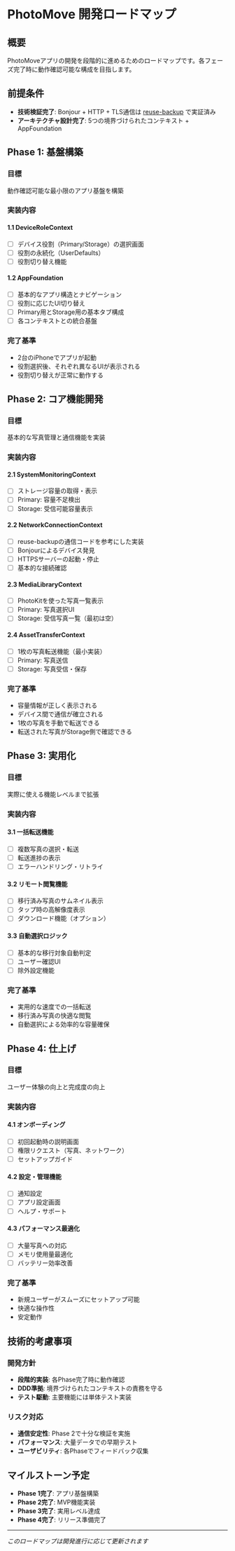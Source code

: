 # PhotoMove 開発ロードマップ

## 概要

PhotoMoveアプリの開発を段階的に進めるためのロードマップです。各フェーズ完了時に動作確認可能な構成を目指します。

## 前提条件

- **技術検証完了**: Bonjour + HTTP + TLS通信は [reuse-backup](https://github.com/haludoll/reuse-backup) で実証済み
- **アーキテクチャ設計完了**: 5つの境界づけられたコンテキスト + AppFoundation

## Phase 1: 基盤構築

### 目標
動作確認可能な最小限のアプリ基盤を構築

### 実装内容

#### 1.1 DeviceRoleContext
- [ ] デバイス役割（Primary/Storage）の選択画面
- [ ] 役割の永続化（UserDefaults）
- [ ] 役割切り替え機能

#### 1.2 AppFoundation
- [ ] 基本的なアプリ構造とナビゲーション
- [ ] 役割に応じたUI切り替え
- [ ] Primary用とStorage用の基本タブ構成
- [ ] 各コンテキストとの統合基盤

### 完了基準
- 2台のiPhoneでアプリが起動
- 役割選択後、それぞれ異なるUIが表示される
- 役割切り替えが正常に動作する

## Phase 2: コア機能開発

### 目標
基本的な写真管理と通信機能を実装

### 実装内容

#### 2.1 SystemMonitoringContext
- [ ] ストレージ容量の取得・表示
- [ ] Primary: 容量不足検出
- [ ] Storage: 受信可能容量表示

#### 2.2 NetworkConnectionContext
- [ ] reuse-backupの通信コードを参考にした実装
- [ ] Bonjourによるデバイス発見
- [ ] HTTPSサーバーの起動・停止
- [ ] 基本的な接続確認

#### 2.3 MediaLibraryContext
- [ ] PhotoKitを使った写真一覧表示
- [ ] Primary: 写真選択UI
- [ ] Storage: 受信写真一覧（最初は空）

#### 2.4 AssetTransferContext
- [ ] 1枚の写真転送機能（最小実装）
- [ ] Primary: 写真送信
- [ ] Storage: 写真受信・保存

### 完了基準
- 容量情報が正しく表示される
- デバイス間で通信が確立される
- 1枚の写真を手動で転送できる
- 転送された写真がStorage側で確認できる

## Phase 3: 実用化

### 目標
実際に使える機能レベルまで拡張

### 実装内容

#### 3.1 一括転送機能
- [ ] 複数写真の選択・転送
- [ ] 転送進捗の表示
- [ ] エラーハンドリング・リトライ

#### 3.2 リモート閲覧機能
- [ ] 移行済み写真のサムネイル表示
- [ ] タップ時の高解像度表示
- [ ] ダウンロード機能（オプション）

#### 3.3 自動選択ロジック
- [ ] 基本的な移行対象自動判定
- [ ] ユーザー確認UI
- [ ] 除外設定機能

### 完了基準
- 実用的な速度での一括転送
- 移行済み写真の快適な閲覧
- 自動選択による効率的な容量確保

## Phase 4: 仕上げ

### 目標
ユーザー体験の向上と完成度の向上

### 実装内容

#### 4.1 オンボーディング
- [ ] 初回起動時の説明画面
- [ ] 権限リクエスト（写真、ネットワーク）
- [ ] セットアップガイド

#### 4.2 設定・管理機能
- [ ] 通知設定
- [ ] アプリ設定画面
- [ ] ヘルプ・サポート

#### 4.3 パフォーマンス最適化
- [ ] 大量写真への対応
- [ ] メモリ使用量最適化
- [ ] バッテリー効率改善

### 完了基準
- 新規ユーザーがスムーズにセットアップ可能
- 快適な操作性
- 安定動作

## 技術的考慮事項

### 開発方針
- **段階的実装**: 各Phase完了時に動作確認
- **DDD準拠**: 境界づけられたコンテキストの責務を守る
- **テスト駆動**: 主要機能には単体テスト実装

### リスク対応
- **通信安定性**: Phase 2で十分な検証を実施
- **パフォーマンス**: 大量データでの早期テスト
- **ユーザビリティ**: 各Phaseでフィードバック収集

## マイルストーン予定

- **Phase 1完了**: アプリ基盤構築
- **Phase 2完了**: MVP機能実装
- **Phase 3完了**: 実用レベル達成
- **Phase 4完了**: リリース準備完了

---

*このロードマップは開発進行に応じて更新されます*